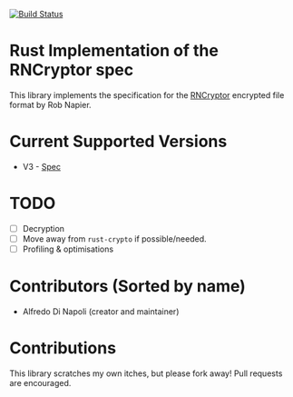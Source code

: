 [![Build Status](https://travis-ci.org/adinapoli/rncryptor-rs.svg?branch=master)](https://travis-ci.org/adinapoli/rncryptor-rs)

# Rust Implementation of the RNCryptor spec
This library implements the specification for the [RNCryptor](https://github.com/RNCryptor)
encrypted file format by Rob Napier.

# Current Supported Versions
* V3 - [Spec](https://github.com/RNCryptor/RNCryptor-Spec/blob/master/RNCryptor-Spec-v3.md)

# TODO
- [ ] Decryption
- [ ] Move away from `rust-crypto` if possible/needed.
- [ ] Profiling & optimisations

# Contributors (Sorted by name)
- Alfredo Di Napoli (creator and maintainer)

# Contributions
This library scratches my own itches, but please fork away!
Pull requests are encouraged.
